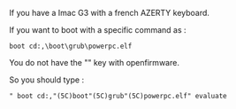 If you have a Imac G3 with a french AZERTY keyboard.

If you want to boot with a specific command as : 

```boot cd:,\boot\grub\powerpc.elf```

You do not have the "\" key with openfirmware.

So you should type : 

```" boot cd:,"(5C)boot"(5C)grub"(5C)powerpc.elf" evaluate```



